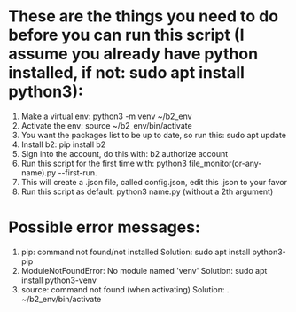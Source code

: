 # These are the things you need to do before you can run this script (I assume you already have python installed, if not: sudo apt install python3):
 1. Make a virtual env: python3 -m venv ~/b2_env
 2. Activate the env: source ~/b2_env/bin/activate
 3. You want the packages list to be up to date, so run this: sudo apt update
 4. Install b2: pip install b2
 5. Sign into the account, do this with: b2 authorize account
 6. Run this script for the first time with: python3 file_monitor(or-any-name).py --first-run.
 7. This will create a .json file, called config.json, edit this .json to your favor
 8. Run this script as default: python3 name.py (without a 2th argument)

# Possible error messages:
 1. pip: command not found/not installed
 Solution: sudo apt install python3-pip
 2. ModuleNotFoundError: No module named 'venv'
 Solution: sudo apt install python3-venv
 3. source: command not found (when activating)
 Solution: . ~/b2_env/bin/activate

